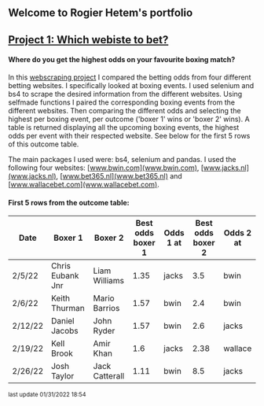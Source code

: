 ## Welcome to Rogier Hetem's portfolio

## [Project 1: Which webiste to bet?](https://github.com/Roggebroodje/betting_on_boxing_matches)
#### Where do you get the highest odds on your favourite boxing match? <br>
In this [webscraping project](https://github.com/Roggebroodje/betting_on_boxing_matches) I compared the betting odds from four different betting websites. I specifically looked at boxing events. I used selenium and bs4 to scrape the desired information from the different websites. Using selfmade functions I paired the corresponding boxing events from the different websites. Then comparing the different odds and selecting the highest per boxing event, per outcome ('boxer 1' wins or 'boxer 2' wins). A table is returned displaying all the upcoming boxing events, the highest odds per event with their respected website. See below for the first 5 rows of this outcome table. <br> 

The main packages I used were: bs4, selenium and pandas. I used the following four websites: [www.bwin.com](www.bwin.com), [www.jacks.nl](www.jacks.nl), [www.bet365.nl](www.bet365.nl) and [www.wallacebet.com](www.wallacebet.com). <br>

#### First 5 rows from the outcome table:
 | Date | Boxer 1 | Boxer 2 | Best odds boxer 1 | Odds 1 at | Best odds boxer 2 | Odds 2 at | 
 | ------ | ------ | ------ | ------ | ------ | ------ | ------ | 
 | 2/5/22 |  Chris Eubank Jnr  |   Liam Williams | 1.35 | jacks | 3.5 | bwin | 
 | 2/6/22 |  Keith Thurman  |   Mario Barrios | 1.57 | bwin | 2.4 | bwin | 
 | 2/12/22 |  Daniel Jacobs  |   John Ryder | 1.57 | bwin | 2.6 | jacks | 
 | 2/19/22 |  Kell Brook  |   Amir Khan | 1.6 | jacks | 2.38 | wallace | 
 | 2/26/22 |  Josh Taylor  |   Jack Catterall | 1.11 | bwin | 8.5 | jacks | 
 <sup> last update 01/31/2022 18:54 <sub>
